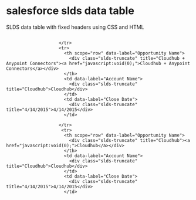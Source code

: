 # salesforce slds data table
SLDS data table with fixed headers using CSS and HTML

<link href="/salesforce/assets/styles/salesforce-lightning-design-system.min.css" rel="stylesheet" type="text/css">

<div class="slds">
	<div class="slds-table--header-fixed_container" style="height:450px;">
		<div style="overflow:auto;height:100%;">
				<table class="slds-table slds-table_bordered slds-table--header-fixed">
					<thead>
						<tr class="slds-text-title_caps">
							<th scope="col">
								<div class="slds-truncate slds-cell-fixed" title="Opportunity Name">Opportunity Name</div>
							</th>
							<th scope="col">
								<div class="slds-truncate slds-cell-fixed" title="Account Name">Account Name</div>
							</th>
							<th scope="col">
								<div class="slds-truncate slds-cell-fixed" title="Close Date">Close Date</div>
							</th>
						</tr>
					</thead>
					<tbody>
						<tr>
						  <th scope="row" data-label="Opportunity Name">
							<div class="slds-truncate" title="Cloudhub"><a href="javascript:void(0);">Cloudhub</a></div>
						  </th>
						  <td data-label="Account Name">
							<div class="slds-truncate" title="Cloudhub">Cloudhub</div>
						  </td>
						  <td data-label="Close Date">
							<div class="slds-truncate" title="4/14/2015">4/14/2015</div>
						  </td>
						 
						</tr>
						<tr>
						  <th scope="row" data-label="Opportunity Name">
							<div class="slds-truncate" title="Cloudhub + Anypoint Connectors"><a href="javascript:void(0);">Cloudhub + Anypoint Connectors</a></div>
						  </th>
						  <td data-label="Account Name">
							<div class="slds-truncate" title="Cloudhub">Cloudhub</div>
						  </td>
						  <td data-label="Close Date">
							<div class="slds-truncate" title="4/14/2015">4/14/2015</div>
						  </td>
						  
						</tr>
						 <tr>
						  <th scope="row" data-label="Opportunity Name">
							<div class="slds-truncate" title="Cloudhub"><a href="javascript:void(0);">Cloudhub</a></div>
						  </th>
						  <td data-label="Account Name">
							<div class="slds-truncate" title="Cloudhub">Cloudhub</div>
						  </td>
						  <td data-label="Close Date">
							<div class="slds-truncate" title="4/14/2015">4/14/2015</div>
						  </td>
						 
						</tr>
						<tr>
						  <th scope="row" data-label="Opportunity Name">
							<div class="slds-truncate" title="Cloudhub + Anypoint Connectors"><a href="javascript:void(0);">Cloudhub + Anypoint Connectors</a></div>
						  </th>
						  <td data-label="Account Name">
							<div class="slds-truncate" title="Cloudhub">Cloudhub</div>
						  </td>
						  <td data-label="Close Date">
							<div class="slds-truncate" title="4/14/2015">4/14/2015</div>
						  </td>
						  
						</tr>
						 <tr>
						  <th scope="row" data-label="Opportunity Name">
							<div class="slds-truncate" title="Cloudhub"><a href="javascript:void(0);">Cloudhub</a></div>
						  </th>
						  <td data-label="Account Name">
							<div class="slds-truncate" title="Cloudhub">Cloudhub</div>
						  </td>
						  <td data-label="Close Date">
							<div class="slds-truncate" title="4/14/2015">4/14/2015</div>
						  </td>
						 
						</tr>
						<tr>
						  <th scope="row" data-label="Opportunity Name">
							<div class="slds-truncate" title="Cloudhub + Anypoint Connectors"><a href="javascript:void(0);">Cloudhub + Anypoint Connectors</a></div>
						  </th>
						  <td data-label="Account Name">
							<div class="slds-truncate" title="Cloudhub">Cloudhub</div>
						  </td>
						  <td data-label="Close Date">
							<div class="slds-truncate" title="4/14/2015">4/14/2015</div>
						  </td>
						  
						</tr>
						 <tr>
						  <th scope="row" data-label="Opportunity Name">
							<div class="slds-truncate" title="Cloudhub"><a href="javascript:void(0);">Cloudhub</a></div>
						  </th>
						  <td data-label="Account Name">
							<div class="slds-truncate" title="Cloudhub">Cloudhub</div>
						  </td>
						  <td data-label="Close Date">
							<div class="slds-truncate" title="4/14/2015">4/14/2015</div>
						  </td>
						 
						</tr>
						<tr>
						  <th scope="row" data-label="Opportunity Name">
							<div class="slds-truncate" title="Cloudhub + Anypoint Connectors"><a href="javascript:void(0);">Cloudhub + Anypoint Connectors</a></div>
						  </th>
						  <td data-label="Account Name">
							<div class="slds-truncate" title="Cloudhub">Cloudhub</div>
						  </td>
						  <td data-label="Close Date">
							<div class="slds-truncate" title="4/14/2015">4/14/2015</div>
						  </td>
						  
						</tr>
						 <tr>
						  <th scope="row" data-label="Opportunity Name">
							<div class="slds-truncate" title="Cloudhub"><a href="javascript:void(0);">Cloudhub</a></div>
						  </th>
						  <td data-label="Account Name">
							<div class="slds-truncate" title="Cloudhub">Cloudhub</div>
						  </td>
						  <td data-label="Close Date">
							<div class="slds-truncate" title="4/14/2015">4/14/2015</div>
						  </td>
						 
						</tr>
						<tr>
						  <th scope="row" data-label="Opportunity Name">
							<div class="slds-truncate" title="Cloudhub + Anypoint Connectors"><a href="javascript:void(0);">Cloudhub + Anypoint Connectors</a></div>
						  </th>
						  <td data-label="Account Name">
							<div class="slds-truncate" title="Cloudhub">Cloudhub</div>
						  </td>
						  <td data-label="Close Date">
							<div class="slds-truncate" title="4/14/2015">4/14/2015</div>
						  </td>
						  
						</tr>
						 <tr>
						  <th scope="row" data-label="Opportunity Name">
							<div class="slds-truncate" title="Cloudhub"><a href="javascript:void(0);">Cloudhub</a></div>
						  </th>
						  <td data-label="Account Name">
							<div class="slds-truncate" title="Cloudhub">Cloudhub</div>
						  </td>
						  <td data-label="Close Date">
							<div class="slds-truncate" title="4/14/2015">4/14/2015</div>
						  </td>
						 
						</tr>
						<tr>
						  <th scope="row" data-label="Opportunity Name">
							<div class="slds-truncate" title="Cloudhub + Anypoint Connectors"><a href="javascript:void(0);">Cloudhub + Anypoint Connectors</a></div>
						  </th>
						  <td data-label="Account Name">
							<div class="slds-truncate" title="Cloudhub">Cloudhub</div>
						  </td>
						  <td data-label="Close Date">
							<div class="slds-truncate" title="4/14/2015">4/14/2015</div>
						  </td>
						  
						</tr>
						 <tr>
						  <th scope="row" data-label="Opportunity Name">
							<div class="slds-truncate" title="Cloudhub"><a href="javascript:void(0);">Cloudhub</a></div>
						  </th>
						  <td data-label="Account Name">
							<div class="slds-truncate" title="Cloudhub">Cloudhub</div>
						  </td>
						  <td data-label="Close Date">
							<div class="slds-truncate" title="4/14/2015">4/14/2015</div>
						  </td>
						 
						</tr>
						<tr>
						  <th scope="row" data-label="Opportunity Name">
							<div class="slds-truncate" title="Cloudhub + Anypoint Connectors"><a href="javascript:void(0);">Cloudhub + Anypoint Connectors</a></div>
						  </th>
						  <td data-label="Account Name">
							<div class="slds-truncate" title="Cloudhub">Cloudhub</div>
						  </td>
						  <td data-label="Close Date">
							<div class="slds-truncate" title="4/14/2015">4/14/2015</div>
						  </td>
						  
						</tr>
						<tr>
							<th scope="row" data-label="Opportunity Name">
								<div class="slds-truncate" title="Cloudhub"><a href="javascript:void(0);">Cloudhub</a></div>
							</th>
							<td data-label="Account Name">
								<div class="slds-truncate" title="Cloudhub">Cloudhub</div>
							</td>
							<td data-label="Close Date">
								<div class="slds-truncate" title="4/14/2015">4/14/2015</div>
							</td>
						 
						</tr>
						<tr>
							<th scope="row" data-label="Opportunity Name">
								<div class="slds-truncate" title="Cloudhub + Anypoint Connectors"><a href="javascript:void(0);">Cloudhub + Anypoint Connectors</a></div>
							</th>
							<td data-label="Account Name">
								<div class="slds-truncate" title="Cloudhub">Cloudhub</div>
							</td>
							<td data-label="Close Date">
								<div class="slds-truncate" title="4/14/2015">4/14/2015</div>
							</td>
						  
						</tr>
						<tr>
							<th scope="row" data-label="Opportunity Name">
								<div class="slds-truncate" title="Cloudhub"><a href="javascript:void(0);">Cloudhub</a></div>
							</th>
							<td data-label="Account Name">
								<div class="slds-truncate" title="Cloudhub">Cloudhub</div>
							</td>
							<td data-label="Close Date">
								<div class="slds-truncate" title="4/14/2015">4/14/2015</div>
							</td>
						 
						</tr>
						<tr>
							<th scope="row" data-label="Opportunity Name">
								<div class="slds-truncate" title="Cloudhub + Anypoint Connectors"><a href="javascript:void(0);">Cloudhub + Anypoint Connectors</a></div>
							</th>
							<td data-label="Account Name">
								<div class="slds-truncate" title="Cloudhub">Cloudhub</div>
							</td>
							<td data-label="Close Date">
								<div class="slds-truncate" title="4/14/2015">4/14/2015</div>
							</td>
						  
						</tr>
						 <tr>
							<th scope="row" data-label="Opportunity Name">
								<div class="slds-truncate" title="Cloudhub"><a href="javascript:void(0);">Cloudhub</a></div>
							</th>
							<td data-label="Account Name">
								<div class="slds-truncate" title="Cloudhub">Cloudhub</div>
							</td>
							<td data-label="Close Date">
								<div class="slds-truncate" title="4/14/2015">4/14/2015</div>
							</td>
						</tr>
						<tr>
							<th scope="row" data-label="Opportunity Name">
								<div class="slds-truncate" title="Cloudhub + Anypoint Connectors"><a href="javascript:void(0);">Cloudhub + Anypoint Connectors</a></div>
							</th>
							<td data-label="Account Name">
								<div class="slds-truncate" title="Cloudhub">Cloudhub</div>
							</td>
							<td data-label="Close Date">
								<div class="slds-truncate" title="4/14/2015">4/14/2015</div>
							</td>
						</tr>
						 <tr>
							<th scope="row" data-label="Opportunity Name">
								<div class="slds-truncate" title="Cloudhub"><a href="javascript:void(0);">Cloudhub</a></div>
							</th>
							<td data-label="Account Name">
								<div class="slds-truncate" title="Cloudhub">Cloudhub</div>
							</td>
							<td data-label="Close Date">
								<div class="slds-truncate" title="4/14/2015">4/14/2015</div>
							</td>
						</tr>
						<tr>
							<th scope="row" data-label="Opportunity Name">
								<div class="slds-truncate" title="Cloudhub + Anypoint Connectors"><a href="javascript:void(0);">Cloudhub + Anypoint Connectors</a></div>
							</th>
							<td data-label="Account Name">
								<div class="slds-truncate" title="Cloudhub">Cloudhub</div>
							</td>
							<td data-label="Close Date">
								<div class="slds-truncate" title="4/14/2015">4/14/2015</div>
							</td>
						</tr>
					</tbody>
				</table>
			
			
		</div>
	</div>
</div>
